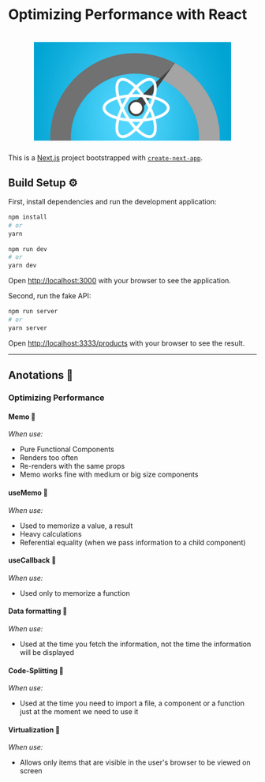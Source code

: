 # Optimizing Performance with React

<h1 align="center">
    <img alt="Webpack" src=".github/react-performace.png" width="400" />
</h1>

This is a [Next.js](https://nextjs.org/) project bootstrapped with [`create-next-app`](https://github.com/vercel/next.js/tree/canary/packages/create-next-app).

## Build Setup :gear:

First, install dependencies and run the development application:

```bash
npm install
# or
yarn
```

```bash
npm run dev
# or
yarn dev
```

Open [http://localhost:3000](http://localhost:3000) with your browser to see the application.

Second, run the fake API:

```bash
npm run server
# or
yarn server
```

Open [http://localhost:3333/products](http://localhost:3333/products) with your browser to see the result.

---

## Anotations 📝

### Optimizing Performance

#### Memo 🍩

_When use:_

- Pure Functional Components
- Renders too often
- Re-renders with the same props
- Memo works fine with medium or big size components

#### useMemo 🍩

_When use:_

- Used to memorize a value, a result
- Heavy calculations
- Referential equality (when we pass information to a child component)

#### useCallback 🍩

_When use:_

- Used only to memorize a function

#### Data formatting 🍩

_When use:_

- Used at the time you fetch the information, not the time the information will be displayed

#### Code-Splitting 🍩

_When use:_

- Used at the time you need to import a file, a component or a function just at the moment we need to use it

#### Virtualization 🍩

_When use:_

- Allows only items that are visible in the user's browser to be viewed on screen

